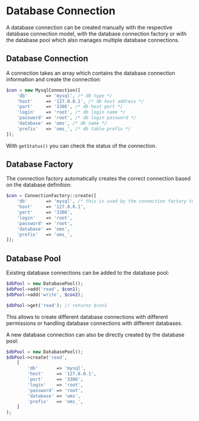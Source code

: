 # Database Connection

A database connection can be created manually with the respective database connection model, with the database connection factory or with the database pool which also manages multiple database connections.

## Database Connection

A connection takes an array which contains the database connection information and create the connection:

```php
$con = new MysqlConnection([
    'db'       => 'mysql', /* db type */
    'host'     => '127.0.0.1', /* db host address */
    'port'     => '3306', /* db host port */
    'login'    => 'root', /* db login name */
    'password' => 'root', /* db login password */
    'database' => 'oms', /* db name */
    'prefix'   => 'oms_', /* db table prefix */
]);
```

With `getStatus()` you can check the status of the connection.

## Database Factory

The connection factory automatically creates the correct connection based on the database definition:

```php
$con = ConnectionFactory::create([
    'db'       => 'mysql', /* this is used by the connection factory to pick the correct connection */
    'host'     => '127.0.0.1',
    'port'     => '3306',
    'login'    => 'root',
    'password' => 'root',
    'database' => 'oms',
    'prefix'   => 'oms_',
]);
```

## Database Pool

Existing database connections can be added to the database pool:

```php
$dbPool = new DatabasePool();
$dbPool->add('read', $con1);
$dbPool->add('write', $con2);

$dbPool->get('read'); // returns $con1
```

This allows to create different database connections with different permissions or handling database connections with different databases.

A new database connection can also be directly created by the database pool:

```php
$dbPool = new DatabasePool();
$dbPool->create('read',
    [
        'db'       => 'mysql',
        'host'     => '127.0.0.1',
        'port'     => '3306',
        'login'    => 'root',
        'password' => 'root',
        'database' => 'oms',
        'prefix'   => 'oms_',
    ]
);
```